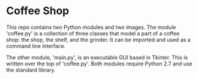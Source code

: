 Coffee Shop
===========

This repo contains two Python modules and two images. The module 'coffee.py'
is a collection of three classes that model a part of a coffee shop: the shop,
the shelf, and the grinder. It can be imported and used as a command line
interface.

The other module, 'main.py', is an executable GUI based in Tkinter. This is
written over the top of 'coffee.py'. Both modules require Python 2.7 and use
the standard library.